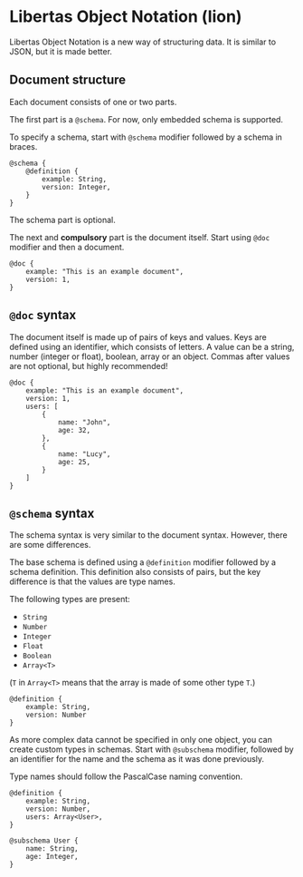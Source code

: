 # Libertas Object Notation (lion)

Libertas Object Notation is a new way of structuring data. It is similar to JSON, but it is made better.

## Document structure

Each document consists of one or two parts.

The first part is a `@schema`. For now, only embedded schema is supported.

To specify a schema, start with `@schema` modifier followed by a schema in braces.

```lion
@schema {
    @definition {
        example: String,
        version: Integer,
    }
}
```

The schema part is optional.

The next and **compulsory** part is the document itself. Start using `@doc` modifier and then a document.

```lion
@doc {
    example: "This is an example document",
    version: 1,
}
```

## `@doc` syntax

The document itself is made up of pairs of keys and values. Keys are defined using an identifier, which consists of letters. A value can be a string, number (integer or float), boolean, array or an object. Commas after values are not optional, but highly recommended!

```lion
@doc {
    example: "This is an example document",
    version: 1,
    users: [
        {
            name: "John",
            age: 32,
        },
        {
            name: "Lucy",
            age: 25,
        }
    ]
}
```

## `@schema` syntax

The schema syntax is very similar to the document syntax. However, there are some differences.

The base schema is defined using a `@definition` modifier followed by a schema definition. This definition also consists of pairs, but the key difference is that the values are type names.

The following types are present:

-   `String`
-   `Number`
-   `Integer`
-   `Float`
-   `Boolean`
-   `Array<T>`

(`T` in `Array<T>` means that the array is made of some other type `T`.)

```lios
@definition {
    example: String,
    version: Number
}
```

As more complex data cannot be specified in only one object, you can create custom types in schemas. Start with `@subschema` modifier, followed by an identifier for the name and the schema as it was done previously.

Type names should follow the PascalCase naming convention.

```lios
@definition {
    example: String,
    version: Number,
    users: Array<User>,
}

@subschema User {
    name: String,
    age: Integer,
}
```

